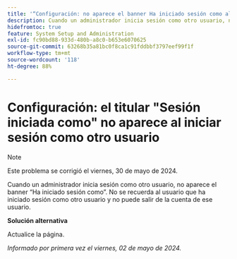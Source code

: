 ```yaml
---
title: '“Configuración: no aparece el banner Ha iniciado sesión como al iniciar sesión como otro usuario.”'
description: Cuando un administrador inicia sesión como otro usuario, no aparece el banner Ha iniciado sesión como. No se recuerda al usuario que ha iniciado sesión como otro usuario y no puede salir de la cuenta de ese usuario.
hidefromtoc: true
feature: System Setup and Administration
exl-id: fc90bd88-933d-480b-a8c0-b653e6070625
source-git-commit: 63268b35a81bc0f8ca1c91fddbbf3797eef99f1f
workflow-type: tm+mt
source-wordcount: '118'
ht-degree: 88%

---
```


# Configuración: el titular &quot;Sesión iniciada como&quot; no aparece al iniciar sesión como otro usuario

>[!NOTE]
>
>Este problema se corrigió el viernes, 30 de mayo de 2024.

Cuando un administrador inicia sesión como otro usuario, no aparece el banner “Ha iniciado sesión como”. No se recuerda al usuario que ha iniciado sesión como otro usuario y no puede salir de la cuenta de ese usuario.

**Solución alternativa**

Actualice la página.

_Informado por primera vez el viernes, 02 de mayo de 2024._
